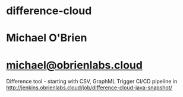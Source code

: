# difference-cloud
# Michael O'Brien
# michael@obrienlabs.cloud
Difference tool - starting with CSV, GraphML
Trigger CI/CD pipeline in http://jenkins.obrienlabs.cloud/job/difference-cloud-java-snapshot/
